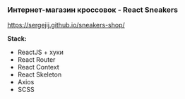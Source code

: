 ### Интернет-магазин кроссовок - React Sneakers

https://sergejij.github.io/sneakers-shop/

**Stack:**

- ReactJS + хуки
- React Router
- React Context
- React Skeleton
- Axios
- SCSS
